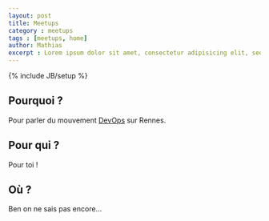 ```yaml
---
layout: post
title: Meetups
category : meetups
tags : [meetups, home]
author: Mathias
excerpt : Lorem ipsum dolor sit amet, consectetur adipisicing elit, sed do eiusmod tempor incididunt ut labore et dolore magna aliqua. Ut enim ad minim veniam, quis nostrud exercitation ullamco laboris nisi ut aliquip ex ea commodo consequat. Duis aute irure dolor in reprehenderit in voluptate velit esse cillum dolore eu fugiat nulla pariatur. Excepteur sint occaecat cupidatat non proident, sunt in culpa qui officia deserunt mollit anim id est laborum.
---
```

{% include JB/setup %}

## Pourquoi ?
Pour parler du mouvement [DevOps](http://devops.fr/) sur Rennes.

## Pour qui ?
Pour toi !

## Où ?
Ben on ne sais pas encore...
